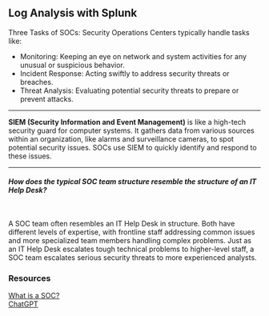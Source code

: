 ## Log Analysis with Splunk
Three Tasks of SOCs: Security Operations Centers typically handle tasks like:
- Monitoring: Keeping an eye on network and system activities for any unusual or suspicious behavior.
- Incident Response: Acting swiftly to address security threats or breaches.
- Threat Analysis: Evaluating potential security threats to prepare or prevent attacks.
---
**SIEM (Security Information and Event Management)** is like a high-tech security guard for computer systems. It gathers data from various sources within an organization, like alarms and surveillance cameras, to spot potential security issues. SOCs use SIEM to quickly identify and respond to these issues.

---
#### *How does the typical SOC team structure resemble the structure of an IT Help Desk?*
<br/>

A SOC team often resembles an IT Help Desk in structure. Both have different levels of expertise, with frontline staff addressing common issues and more specialized team members handling complex problems. Just as an IT Help Desk escalates tough technical problems to higher-level staff, a SOC team escalates serious security threats to more experienced analysts.

### Resources <br/>
[What is a SOC?](https://www.splunk.com/en_us/data-insider/what-is-a-security-operations-center.html) <br/>
[ChatGPT](chat.openai.com)